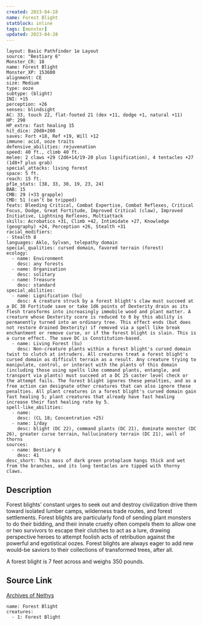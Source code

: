 ```yaml
---
created: 2023-04-28
name: Forest Blight
statblock: inline
tags: [monster]
updated: 2023-04-28
---
```

```statblock
layout: Basic Pathfinder 1e Layout
source: "Bestiary 6"
Monster_CR: 18
name: Forest Blight
Monster_XP: 153600
alignment: CE
size: Medium
type: ooze
subtype: (blight)
INI: +15
perception: +26
senses: blindsight
AC: 33, touch 22, flat-footed 21 (dex +11, dodge +1, natural +11)
HP: 290
HP_extra: fast healing 15
hit_dice: 20d8+200
saves: Fort +18, Ref +19, Will +12
immune: acid, ooze traits
defensive_abilities: rejuvenation
speed: 40 ft., climb 40 ft.
melee: 2 claws +29 (2d6+14/19-20 plus lignification), 4 tentacles +27 (1d8+7 plus grab)
special_attacks: living forest
space: 5 ft.
reach: 15 ft.
pf1e_stats: [38, 33, 30, 19, 23, 24]
BAB: 15
CMB: 29 (+33 grapple)
CMD: 51 (can’t be tripped)
feats: Bleeding Critical, Combat Expertise, Combat Reflexes, Critical Focus, Dodge, Great Fortitude, Improved Critical (claw), Improved Initiative, Lightning Reflexes, Multiattack
skills: Acrobatics +31, Climb +42, Intimidate +27, Knowledge (geography) +24, Perception +26, Stealth +31
racial_modifiers:
- Stealth 8
languages: Aklo, Sylvan, telepathy domain
special_qualities: cursed domain, favored terrain (forest)
ecology:
  - name: Environment
    desc: any forests
  - name: Organisation
    desc: solitary
  - name: Treasure
    desc: standard
special_abilities:
  - name: Lignification (Su)
    desc: A creature struck by a forest blight's claw must succeed at a DC 30 Fortitude save or take 1d6 points of Dexterity drain as its flesh transforms into increasingly immobile wood and plant matter. A creature whose Dexterity score is reduced to 0 by this ability is permanently turned into an ordinary tree. This effect ends (but does not restore drained Dexterity) if removed via a spell like break enchantment or remove curse, or if the forest blight is slain. This is a curse effect. The save DC is Constitution-based.
  - name: Living Forest (Su)
    desc: Non-creature plants within a forest blight's cursed domain twist to clutch at intruders. All creatures treat a forest blight's cursed domain as difficult terrain as a result. Any creature trying to manipulate, control, or interact with the plants of this domain (including those using spells like command plants, entangle, and transport via plants) must succeed at a DC 25 caster level check or the attempt fails. The forest blight ignores these penalties, and as a free action can designate other creatures that can also ignore these penalties. All plant creatures in a forest blight's cursed domain gain fast healing 5; plant creatures that already have fast healing increase their fast healing rate by 5.
spell-like_abilities:
  - name:
    desc: (CL 18; Concentration +25)
  - name: 1/day
    desc: blight (DC 22), command plants (DC 21), dominate monster (DC 26), greater curse terrain, hallucinatory terrain (DC 21), wall of thorns
sources:
  - name: Bestiary 6
    desc: 41
desc_short: This mass of dark green protoplasm hangs thick and wet from the branches, and its long tentacles are tipped with thorny claws.
```
## Description
Forest blights’ constant urges to seek out and destroy civilization drive them toward isolated lumber camps, wilderness trade routes, and forest settlements. Forest blights are particularly fond of sending plant monsters to do their bidding, and their innate cruelty often compels them to allow one or two survivors to escape their clutches to act as a lure, drawing perspective heroes to attempt foolish acts of retribution against the powerful and egotistical oozes. Forest blights are always eager to add new would-be saviors to their collections of transformed trees, after all. 

A forest blight is 7 feet across and weighs 350 pounds.
## Source Link
[Archives of Nethys](https://aonprd.com/MonsterDisplay.aspx?ItemName=Forest%20Blight)
```encounter-table
name: Forest Blight
creatures:
  - 1: Forest Blight
```

